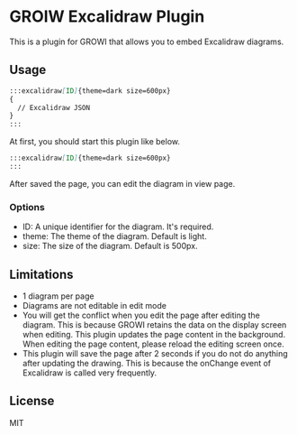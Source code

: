 # GROIW Excalidraw Plugin

This is a plugin for GROWI that allows you to embed Excalidraw diagrams.

## Usage

```markdown
:::excalidraw[ID]{theme=dark size=600px}
{
  // Excalidraw JSON
}
:::
```

At first, you should start this plugin like below.

```markdown
:::excalidraw[ID]{theme=dark size=600px}
:::
```

After saved the page, you can edit the diagram in view page.

### Options

- ID: A unique identifier for the diagram. It's required.
- theme: The theme of the diagram. Default is light.
- size: The size of the diagram. Default is 500px.

## Limitations

- 1 diagram per page
- Diagrams are not editable in edit mode
- You will get the conflict when you edit the page after editing the diagram. This is because GROWI retains the data on the display screen when editing. This plugin updates the page content in the background. When editing the page content, please reload the editing screen once.
- This plugin will save the page after 2 seconds if you do not do anything after updating the drawing. This is because the onChange event of Excalidraw is called very frequently.

## License

MIT
